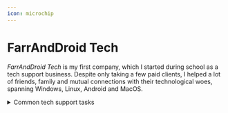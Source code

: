 ```yaml
---
icon: microchip
---
```


# FarrAndDroid Tech

_FarrAndDroid Tech_ is my first company, which I started during school as a tech support business. Despite only taking a few paid clients, I helped a lot of friends, family and mutual connections with their technological woes, spanning Windows, Linux, Android and MacOS.&#x20;

<details>

<summary>Common tech support tasks</summary>

* data recovery from damaged backups and damaged hard drives;&#x20;
* deleted file recovery;&#x20;
* virus & malware hunting & removal;&#x20;
* OS maintenance and optimisation (basically making unusable computers usable again);&#x20;
* recovery of BitLocker encryption keys;&#x20;
* troubleshooting & diagnosing hardware failure;&#x20;
* router configuration & optimisation;&#x20;
* system optimisation per user's needs (e.g. installing & configuring specific apps and browser extensions);&#x20;
* custom keyboard layout creation.

</details>
